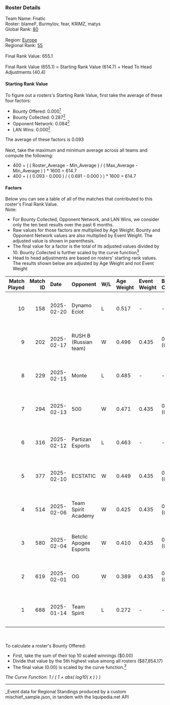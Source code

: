 ### Roster Details<br />
Team Name: Fnatic<br />
Roster: blameF, Burmylov, fear, KRIMZ, matys<br />
Global Rank: [80](../../standings_global_2025_06_02.md)<br />
<br />
Region: [Europe]( ../../standings_europe_2025_06_02.md)<br />
Regional Rank: [55]( ../../standings_europe_2025_06_02.md)<br />
<br />
Final Rank Value:  655.1<br />
<br />
Final Rank Value (655.1) = Starting Rank Value (614.7) + Head To Head Adjustments (40.4)<br />

#### Starting Rank Value<br />
To figure out a rosters's Starting Rank Value, first take the average of these four factors:<br />
- Bounty Offered: 0.000[<sup>1</sup>](#table2)
- Bounty Collected: 0.287[<sup>2</sup>](#table1)
- Opponent Network: 0.084[<sup>2</sup>](#table1)
- LAN Wins: 0.000[<sup>2</sup>](#table1)

The average of these factors is 0.093<br />
<br />
Next, take the maximum and minimum average across all teams and compute the following:<br />
- 400 + ( ( Roster_Average - Min_Average ) / ( Max_Average - Min_Average ) ) * 1600 = 614.7
- 400 + ( ( 0.093 - 0.000 ) / ( 0.691 - 0.000 ) ) * 1600 = 614.7


#### Factors<br />
Below you can see a table of all of the matches that contributed to this roster's Final Rank Value.<br />
Note:<br />

- For Bounty Collected, Opponent Network, and LAN Wins, we consider only the ten best results over the past 6 months.
- Raw values for those factors are multiplied by Age Weight. Bounty and Opponent Network values are also multiplied by Event Weight. The adjusted value is shown in parenthesis.
- The final value for a factor is the total of its adjusted values divided by 10. Bounty Collected is further scaled by the curve function[<sup>3</sup>](#curveFunction)
- Head to head adjustments are based on rosters' starting rank values. The results shown below are adjusted by Age Weight and not Event Weight
<span id="table1"></span><br />


| Match Played | Match ID | Date       | Opponent               | W/L | Age Weight | Event Weight | Bounty Collected | Opponent Network | LAN Wins  | H2H Adj. | Roster                               |
| -: | -: | :- | :- | :- | :- | :- | :- | :- | :- | -: | :- |
|           10 |      158 | 2025-02-20 | Dynamo Eclot           | L   | 0.517      | -            | -                | -                | -         |    -5.39 | blameF, Burmylov, fear, KRIMZ, matys |
|            9 |      202 | 2025-02-17 | RUSH B (Russian team)  | W   | 0.496      | 0.435        | 0.009 (0.002)    | 0.714 (0.154)    | 0 (0.000) |    10.01 | blameF, Burmylov, fear, KRIMZ, matys |
|            8 |      229 | 2025-02-15 | Monte                  | L   | 0.485      | -            | -                | -                | -         |    -5.72 | blameF, Burmylov, fear, KRIMZ, matys |
|            7 |      294 | 2025-02-13 | 500                    | W   | 0.471      | 0.435        | 0.123 (0.025)    | 1.000 (0.205)    | 0 (0.000) |    12.82 | blameF, Burmylov, fear, KRIMZ, matys |
|            6 |      316 | 2025-02-12 | Partizan Esports       | L   | 0.463      | -            | -                | -                | -         |    -3.76 | blameF, Burmylov, fear, KRIMZ, matys |
|            5 |      377 | 2025-02-10 | ECSTATIC               | W   | 0.449      | 0.435        | 0.008 (0.002)    | 0.830 (0.162)    | 0 (0.000) |     8.72 | blameF, Burmylov, fear, KRIMZ, matys |
|            4 |      514 | 2025-02-06 | Team Spirit Academy    | W   | 0.425      | 0.435        | 0.018 (0.003)    | 0.291 (0.054)    | 0 (0.000) |     9.19 | blameF, Burmylov, fear, KRIMZ, matys |
|            3 |      580 | 2025-02-04 | Betclic Apogee Esports | W   | 0.410      | 0.435        | 0.004 (0.001)    | 0.514 (0.092)    | 0 (0.000) |     9.06 | blameF, Burmylov, fear, KRIMZ, matys |
|            2 |      619 | 2025-02-01 | OG                     | W   | 0.389      | 0.435        | 0.000 (0.000)    | 1.000 (0.169)    | 0 (0.000) |     5.48 | blameF, Burmylov, fear, KRIMZ, matys |
|            1 |      688 | 2025-01-14 | Team Spirit            | L   | 0.272      | -            | -                | -                | -         |    -0.00 | blameF, Burmylov, fear, KRIMZ, matys |

<br />
<span id="table2"></span><br />
To calculate a roster's Bounty Offered:<br />

- First, take the sum of their top 10 scaled winnings ($0.00)
- Divide that value by the 5th highest value among all rosters ($87,854.17)
- The final value (0.00) is scaled by the curve function.[<sup>3</sup>](#curveFunction)

<span id="curveFunction"></span>_The Curve Function: 1 / ( 1 + abs( log10( x ) ) )_<br />

---
_Event data for Regional Standings produced by a custom mischief_sample.json, in tandem with the liquipedia.net API<br />
